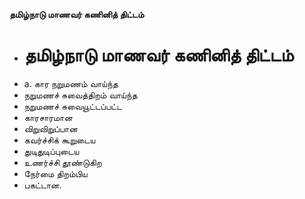 **தமிழ்நாடு மாணவர் கணினித் திட்டம்**
- # தமிழ்நாடு மாணவர் கணினித் திட்டம்
- a. கார நறுமணம் வாய்ந்த
- நறுமணச் சுவைத்திறம் வாய்ந்த
- நறுமணச் சுவையூட்டப்பட்ட
- காரசாரமான
- விறுவிறுப்பான
- கவர்ச்சிக் கூறுடைய
- துடிதுடிப்புடைய
- உணர்ச்சி தூண்டுகிற
- நேர்மை திறம்பிய
- பகட்டான.

